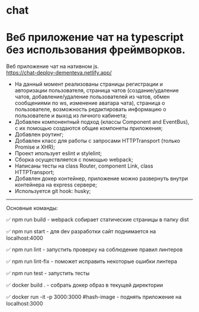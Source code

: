 # chat

Веб приложение чат на typescript без использования фреймворков.  
=======

Веб приложение чат на нативном js.  
https://chat-deploy-dementeva.netlify.app/


* На данный момент реализованы страницы регистрации и авторизации пользователя, страница чатов (создание/удаление чатов, добавление/удаление пользователей из чатов, обмен сообщениями по ws, изменение аватара чата), страница о пользователе, возможность редактировать информацию о пользователе и выход из личного кабинета;
* Добавлен компонентный подход (классы Component and EventBus), c их помощью создаются общие компонеты приложения;
* Добавлен роутинг;
* Добавлен класс для работы с запросами  HTTPTransport (только Promise и XHR);
* Проект ипользует eslint и stylelint;
* Сборка осуществляется с помощью webpack;
* Написаны тесты на class Router, component Link, class HTTPTransport;
* Добавлен докер контейнер, приложение можно развернуть внутри контейнера на express сервере;
* Используется git hook: husky;
____

Основные команды:

:white_check_mark: npm run build - webpack собирает статические страницы в папку dist

:white_check_mark: npm run start - для dev разработки сайт поднимается на localhost:4000

:white_check_mark: npm run lint - запустить проверку на соблюдение правил линтеров

:white_check_mark: npm run lint-fix - поможет исправить некоторые ошибки линтера

:white_check_mark: npm run test - запустить тесты

:white_check_mark: docker build .  - собрать докер образ в текущей директории

:white_check_mark: docker run -it -p 3000:3000 #hash-image  - поднять приложение на localhost:3000
